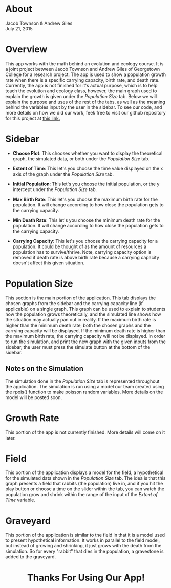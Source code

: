 # About
Jacob Townson & Andrew Giles  
July 21, 2015  

# Overview
This app works with the math behind an evolution and ecology course. It is a joint project between Jacob Townson and Andrew Giles of Georgetown College for a research project. The app is used to show a population growth rate when there is a specific carrying capacity, birth rate, and death rate. Currently, the app is not finished for it's actual purpose, which is to help teach the evolution and ecology class, however, the main graph used to explain the growth is given under the *Population Size* tab. Below we will explain the purpose and uses of the rest of the tabs, as well as the meaning behind the variables input by the user in the sidebar. To see our code, and more details on how we did our work, feek free to visit our github repository for this project at <a href = "https://github.com/agiles231/shinyBio" target = "_blank"> this link. </a>

# Sidebar

- **Choose Plot**: This chooses whether you want to display the theoretical graph, the simulated data, or both under the *Population Size* tab.

- **Extent of Time**: This let's you choose the time value displayed on the x axis of the graph under the *Population Size* tab.

- **Initial Population**: This let's you choose the initial population, or the y intercept under the *Population Size* tab.

- **Max Birth Rate**: This let's you choose the maximum birth rate for the population. It will change according to how close the population gets to the carrying capacity.

- **Min Death Rate**: This let's you choose the minimum death rate for the population. It will change according to how close the population gets to the carrying capacity.

- **Carrying Capacity**: This let's you choose the carrying capacity for a population. It could be thought of as the amount of resources a population has to survive/thrive. Note, carrying capacity option is removed if death rate is above birth rate because a carrying capacity doesn't affect this given situation.

# Population Size

This section is the main portion of the application. This tab displays the chosen graphs from the sidebar and the carrying capacity line (if applicable) on a single graph. This graph can be used to explain to students how the population grows theoretically, and the simulated line shows how the situation may actually pan out in reality. If the maximum birth rate is higher than the minimum death rate, both the chosen graphs and the carrying capacity will be displayed. If the minimum death rate is higher than the maximum birth rate, the carrying capacity will not be displayed. In order to run the simulation, and print the new graph with the given inputs from the sidebar, the user must press the simulate button at the bottom of the sidebar.

## Notes on the Simulation

The simulation done in the *Population Size* tab is represented throughout the application. The simulation is run using a model our team created using the rpois() function to make poisson random variables. More details on the model will be posted soon.

# Growth Rate

This portion of the app is not currently finished. More details will come on it later.

# Field

This portion of the application displays a model for the field, a hypothetical for the simulated data shown in the *Population Size* tab. The idea is that this graph presents a field that rabbits (the population) live in, and if you hit the play button or choose a time on the slider within the tab, you can watch the population grow and shrink within the range of the input of the *Extent of Time* variable. 

# Graveyard

This portion of the application is similar to the field in that it is a model used to present hypothetical information. It works in parallel to the field model, but instead of growing and shrinking, it just grows with the death from the simulation. So for every "rabbit" that dies in the population, a gravestone is added to the graveyard.

<center> <h1>Thanks For Using Our App!</h1> </center>



